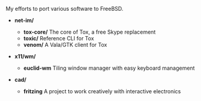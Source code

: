 My efforts to port various software to FreeBSD.

- **net-im/**
    - **tox-core/**     The core of Tox, a free Skype replacement
    - **toxic/**        Reference CLI for Tox
    - **venom/**        A Vala/GTK client for Tox

- **x11/wm/**
    - **euclid-wm**     Tiling window manager with easy keyboard management

- **cad/**
    - **fritzing**      A project to work creatively with interactive electronics

